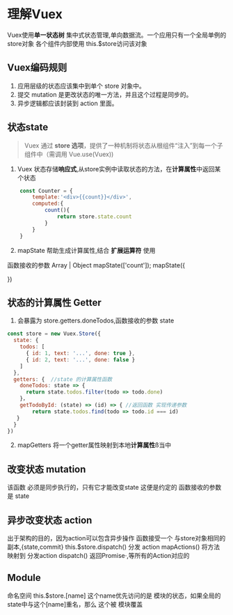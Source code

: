 # 理解Vuex

Vuex使用**单一状态树** 集中式状态管理,单向数据流。一个应用只有一个全局单例的store对象
各个组件内部使用 this.$store访问该对象

## Vuex编码规则

1. 应用层级的状态应该集中到单个 store 对象中。
2. 提交 mutation 是更改状态的唯一方法，并且这个过程是同步的。
3. 异步逻辑都应该封装到 action 里面。

## 状态state

>Vuex 通过 **store 选项**，提供了一种机制将状态从根组件“注入”到每一个子组件中（需调用 Vue.use(Vuex))

1. Vuex 状态存储**响应式**,从store实例中读取状态的方法，在**计算属性**中返回某个状态

```javascript
    const Counter = {
        template:'<div>{{count}}</div>',
        computed:{
            count(){
                return store.state.count
            }
        }
    }
```

2. mapState 帮助生成计算属性,结合 **扩展运算符** 使用 

函数接收的参数 Array | Object
mapState(['count']);
mapState({

})

## 状态的计算属性 Getter

1. 会暴露为 store.getters.doneTodos,函数接收的参数 state

```javascript
const store = new Vuex.Store({
  state: {
    todos: [
      { id: 1, text: '...', done: true },
      { id: 2, text: '...', done: false }
    ]
  },
  getters: {  //state 的计算属性函数
    doneTodos: state => {
      return state.todos.filter(todo => todo.done)
    }，
    getTodoById: (state) => (id) => { //返回函数 实现传递参数
        return state.todos.find(todo => todo.id === id)
   }
  }
})
```

2. mapGetters 将一个getter属性映射到本地**计算属性**ß当中

## 改变状态 mutation

该函数 必须是同步执行的，只有它才能改变state 这便是约定的
函数接收的参数是 state


## 异步改变状态 action

出于架构的目的，因为action可以包含异步操作
函数接受一个 与store对象相同的副本,{state,commit}
this.$store.dispatch() 分发 action
mapActions() 将方法 映射到 分发action
dispatch() 返回Promise·,等所有的Action对应的

## Module

命名空间
this.$store.[name]  这个name优先访问的是 模块的状态，如果全局的state中与这个[name]重名，那么 这个被 模块覆盖